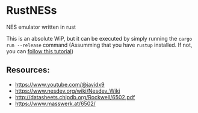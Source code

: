 # RustNESs
NES emulator written in rust

This is an absolute WiP, but it can be executed by simply running the `cargo run --release` command (Assumming that you have `rustup` installed. If not, you can [follow this tutorial](https://doc.rust-lang.org/book/ch01-01-installation.html#installation))

## Resources:
- https://www.youtube.com/@javidx9
- https://www.nesdev.org/wiki/Nesdev_Wiki
- http://datasheets.chipdb.org/Rockwell/6502.pdf
- https://www.masswerk.at/6502/
